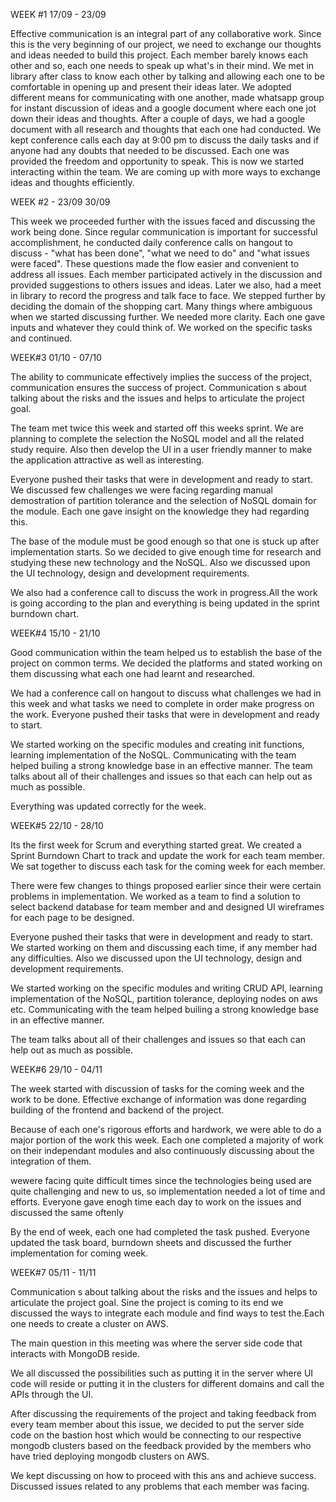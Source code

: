 WEEK #1 17/09 - 23/09

Effective communication is an integral part of any collaborative work. Since this is the very beginning of our project, we need to exchange our thoughts and ideas needed to build this project. Each member barely knows each other and so, each one needs to speak up what's in their mind.
We met in library after class to know each other by talking and allowing each one to be comfortable in opening up and present their ideas later. We adopted different means for communicating with one another, made whatsapp group for instant discussion of ideas and a google document where each one jot down their ideas and thoughts.
After a couple of days, we had a google document with all research and thoughts that each one had conducted. We kept conference calls each day at 9:00 pm to discuss the daily tasks and if anyone had any doubts that needed to be discussed. Each one was provided the freedom and opportunity to speak.
This is now we started interacting within the team. We are coming up with more ways to exchange ideas and thoughts efficiently.

WEEK #2 - 23/09 30/09

This week we proceeded further with the issues faced and discussing the work being done. Since regular communication is important for successful accomplishment, he conducted daily conference calls on hangout to discuss - "what has been done", "what we need to do" and "what issues were faced".
These questions made the flow easier and convenient to address all issues. Each member participated actively in the discussion and provided suggestions to others issues and ideas. Later we also, had a meet in library to record the progress and talk face to face.
We stepped further by deciding the domain of the shopping cart. Many things where ambiguous when we started discussing further. We needed more clarity. Each one gave inputs and whatever they could think of. We worked on the specific tasks and continued.


WEEK#3 01/10 - 07/10

The ability to communicate effectively implies the success of the project, communication
ensures the success of project. Communication s about talking about the risks and the issues
and helps to articulate the project goal.

The team met twice this week and started off this weeks sprint. We are planning to
complete the selection the NoSQL model and all the related study require. Also then develop the UI in a user friendly
manner to make the application attractive as well as interesting. 

Everyone pushed their tasks that were in development and ready to start. We discussed few challenges we were facing regarding manual demostration of partition tolerance and the selection of NoSQL domain for the module. Each one gave insight on the knowledge they had regarding this.

The base of the module must be good enough so that one is stuck up after implementation starts. So we decided to give enough time for research and studying these new technology and the NoSQL. Also we discussed upon the UI technology, design and development requirements.

We also had a conference call to discuss the work in progress.All the work is going according
to the plan and everything is being updated in the sprint burndown chart.


WEEK#4 15/10 - 21/10

Good communication within the team helped us to establish the base of the project on common terms. We decided the platforms and stated working on them discussing what each one had learnt and researched. 

We had a conference call on hangout to discuss what challenges we had in this week and what tasks we need to complete in order make progress on the work. Everyone pushed their tasks that were in development and ready to start.

We started working on the specific modules and creating init functions, learning implementation of the NoSQL. Communicating with the team helped builing a strong knowledge base in an effective manner. The team talks about all of their challenges and issues so that each can help out as much as possible.

Everything was updated correctly for the week.


WEEK#5 22/10 - 28/10

Its the first week for Scrum and everything started great. We created a Sprint Burndown Chart to track and update the work for each team member. We sat together to discuss each task for the coming week for each member.

There were few changes to things proposed earlier since their were certain problems in implementation. We worked as a team to find a solution to select backend database for team member and and designed UI wireframes for each page to be designed. 

Everyone pushed their tasks that were in development and ready to start. We started working on them and discussing each time, if any member had any difficulties. Also we discussed upon the UI technology, design and development requirements.

We started working on the specific modules and writing CRUD API, learning implementation of the NoSQL, partition tolerance, deploying nodes on aws etc. Communicating with the team helped builing a strong knowledge base in an effective manner. 

The team talks about all of their challenges and issues so that each can help out as much as possible.

WEEK#6 29/10 - 04/11

The week started with discussion of tasks for the coming week and the work to be done. Effective exchange of information was done regarding building of the frontend and backend of the project.

Because of each one's rigorous efforts and hardwork, we were able to do a major portion of the work this week. Each one completed a majority of work on their independant modules and also continuously discussing about the integration of them.

wewere facing quite difficult times since the technologies being used are quite challenging and new to us, so implementation needed a lot of time and efforts. Everyone gave enogh time each day to work on the issues and discussed the same oftenly

By the end of week, each one had completed the task pushed. Everyone updated the task board, burndown sheets and discussed the further implementation for coming week.

WEEK#7 05/11 - 11/11

Communication s about talking about the risks and the issues and helps to articulate the project goal. Sine the project is coming to its end we discussed  the ways to integrate each module and find ways to test the.Each one needs to create a cluster on AWS.

The main question in this meeting was where the server side code that interacts with MongoDB reside. 

We all discussed the possibilities such as putting it in the server where UI code will reside or putting it in the clusters for different domains and call the APIs through the UI. 

After discussing the requirements of the project and taking feedback from every team member about this issue, we decided to put the server side code on the bastion host which would be connecting to our respective mongodb clusters based on the feedback provided by the members who have tried deploying mongodb clusters on AWS.

We kept discussing on how to proceed with this ans and achieve success. Discussed issues related to any problems that each member was facing.
